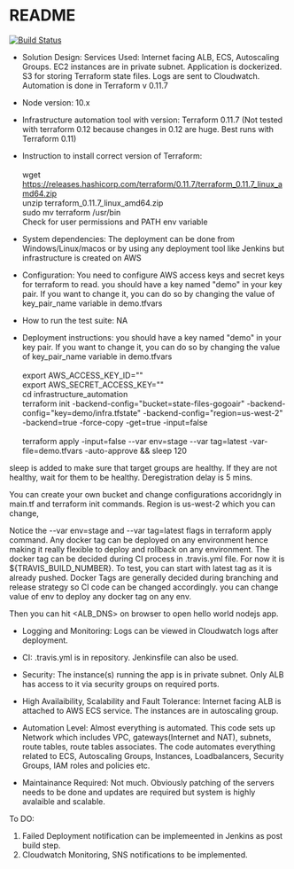 # README
[![Build Status](https://travis-ci.org/deosha/gogoair-demo.svg?branch=master)](https://travis-ci.org/deosha/gogoair-demo)

* Solution Design: Services Used: Internet facing ALB, ECS, Autoscaling Groups. EC2 instances are in private subnet.
Application is dockerized. S3 for storing Terraform state files. Logs are sent to Cloudwatch. Automation is done in Terraform v 0.11.7

* Node version: 10.x

* Infrastructure automation tool with version: Terraform 0.11.7 (Not tested with terraform 0.12 because changes in 0.12 are huge. Best runs with Terraform 0.11)

* Instruction to install correct version of Terraform: <br><br>
wget https://releases.hashicorp.com/terraform/0.11.7/terraform_0.11.7_linux_amd64.zip <br>
unzip terraform_0.11.7_linux_amd64.zip <br>
sudo mv terraform /usr/bin <br>
Check for user permissions and PATH env variable

* System dependencies: The deployment can be done from Windows/Linux/macos or by using any deployment tool like Jenkins but infrastructure is created on AWS

* Configuration: You need to configure AWS access keys and secret keys for terraform to read. you should have a key named "demo" in your key pair. If you want to change it, you can do so by changing the value of key_pair_name variable in demo.tfvars

* How to run the test suite: NA

* Deployment instructions:
you should have a key named "demo" in your key pair. If you want to change it, you can do so by changing the value of key_pair_name variable in demo.tfvars <br><br>
export AWS_ACCESS_KEY_ID="" <br>
export AWS_SECRET_ACCESS_KEY="" <br>
cd infrastructure_automation <br>
terraform init -backend-config="bucket=state-files-gogoair" -backend-config="key=demo/infra.tfstate" -backend-config="region=us-west-2" -backend=true -force-copy -get=true -input=false <br><br>
terraform apply -input=false --var env=stage --var tag=latest -var-file=demo.tfvars -auto-approve && sleep 120

sleep is added to make sure that target groups are healthy. If they are not healthy, wait for them to be healthy. Deregistration delay is 5 mins.

You can create your own bucket and change configurations accoridngly in main.tf and terraform init commands. Region is us-west-2 which you can change,


Notice the --var env=stage and --var tag=latest flags in terraform apply command. Any docker tag can be deployed on any environment hence making it really flexible to deploy and rollback on any environment.
The docker tag can be decided during CI process in .travis.yml file. For now it is ${TRAVIS_BUILD_NUMBER}. To test, you can start with latest tag as it is already pushed.
Docker Tags are generally decided during branching and release strategy so CI code can be changed accordingly. you can change value of env to deploy any docker tag on any env.

Then you can hit <ALB_DNS> on browser to open hello world nodejs app.

* Logging and Monitoring: Logs can be viewed in Cloudwatch logs after deployment.

* CI: .travis.yml is in repository. Jenkinsfile can also be used.

* Security: The instance(s) running the app is in private subnet. Only ALB has access to it via security groups on required ports.

* High Availaibility, Scalability and Fault Tolerance: Internet facing ALB is attached to AWS ECS service. The instances are in autoscaling group.

* Automation Level: Almost everything is automated. This code sets up Network which includes VPC, gateways(Internet and NAT), subnets,
route tables, route tables associates. The code automates everything related to ECS, Autoscaling Groups, Instances, Loadbalancers, Security Groups, IAM roles and policies etc.

* Maintainance Required: Not much. Obviously patching of the servers needs to be done and updates are required but system is highly avalaible and scalable.

To DO:
1. Failed Deployment notification can be implemeented in Jenkins as post build step.
2. Cloudwatch Monitoring, SNS notifications to be implemented.


